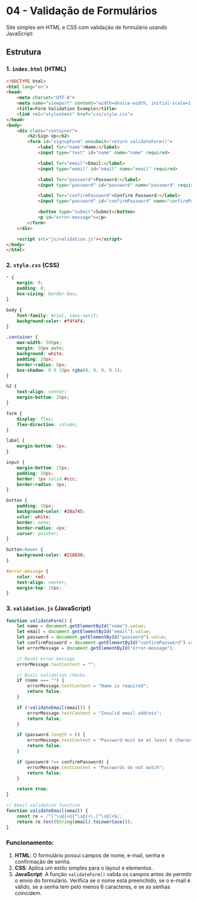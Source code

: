# 04 - Validação de Formulários

Site simples em HTML e CSS com validação de formulário usando JavaScript:

## Estrutura

### 1. `index.html` (HTML)
```html
<!DOCTYPE html>
<html lang="en">
<head>
    <meta charset="UTF-8">
    <meta name="viewport" content="width=device-width, initial-scale=1.0">
    <title>Form Validation Example</title>
    <link rel="stylesheet" href="css/style.css">
</head>
<body>
    <div class="container">
        <h2>Sign Up</h2>
        <form id="signupForm" onsubmit="return validateForm()">
            <label for="name">Name:</label>
            <input type="text" id="name" name="name" required>

            <label for="email">Email:</label>
            <input type="email" id="email" name="email" required>

            <label for="password">Password:</label>
            <input type="password" id="password" name="password" required>

            <label for="confirmPassword">Confirm Password:</label>
            <input type="password" id="confirmPassword" name="confirmPassword" required>

            <button type="submit">Submit</button>
            <p id="error-message"></p>
        </form>
    </div>

    <script src="js/validation.js"></script>
</body>
</html>
```

### 2. `style.css` (CSS)
```css
* {
    margin: 0;
    padding: 0;
    box-sizing: border-box;
}

body {
    font-family: Arial, sans-serif;
    background-color: #f4f4f4;
}

.container {
    max-width: 500px;
    margin: 50px auto;
    background: white;
    padding: 20px;
    border-radius: 8px;
    box-shadow: 0 0 10px rgba(0, 0, 0, 0.1);
}

h2 {
    text-align: center;
    margin-bottom: 20px;
}

form {
    display: flex;
    flex-direction: column;
}

label {
    margin-bottom: 5px;
}

input {
    margin-bottom: 15px;
    padding: 10px;
    border: 1px solid #ccc;
    border-radius: 4px;
}

button {
    padding: 10px;
    background-color: #28a745;
    color: white;
    border: none;
    border-radius: 4px;
    cursor: pointer;
}

button:hover {
    background-color: #218838;
}

#error-message {
    color: red;
    text-align: center;
    margin-top: 10px;
}
```

### 3. `validation.js` (JavaScript)
```javascript
function validateForm() {
    let name = document.getElementById("name").value;
    let email = document.getElementById("email").value;
    let password = document.getElementById("password").value;
    let confirmPassword = document.getElementById("confirmPassword").value;
    let errorMessage = document.getElementById("error-message");

    // Reset error message
    errorMessage.textContent = "";

    // Basic validation checks
    if (name === "") {
        errorMessage.textContent = "Name is required";
        return false;
    }

    if (!validateEmail(email)) {
        errorMessage.textContent = "Invalid email address";
        return false;
    }

    if (password.length < 6) {
        errorMessage.textContent = "Password must be at least 6 characters long";
        return false;
    }

    if (password !== confirmPassword) {
        errorMessage.textContent = "Passwords do not match";
        return false;
    }

    return true;
}

// Email validation function
function validateEmail(email) {
    const re = /^[^\s@]+@[^\s@]+\.[^\s@]+$/;
    return re.test(String(email).toLowerCase());
}
```

### Funcionamento:
1. **HTML**: O formulário possui campos de nome, e-mail, senha e confirmação de senha.
2. **CSS**: Aplica um estilo simples para o layout e elementos.
3. **JavaScript**: A função `validateForm()` valida os campos antes de permitir o envio do formulário. Verifica se o nome está preenchido, se o e-mail é válido, se a senha tem pelo menos 6 caracteres, e se as senhas coincidem.